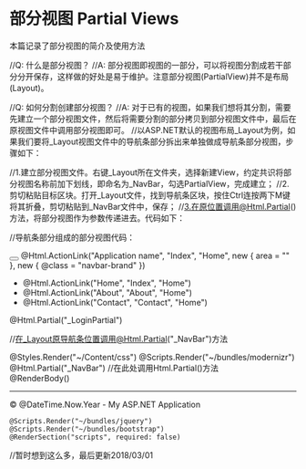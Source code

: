 # 部分视图 Partial Views
本篇记录了部分视图的简介及使用方法

//Q: 什么是部分视图？
//A: 部分视图即视图的一部分，可以将视图分割成若干部分分开保存，这样做的好处是易于维护。注意部分视图(PartialView)并不是布局(Layout)。

//Q: 如何分割创建部分视图？
//A: 对于已有的视图，如果我们想将其分割，需要先建立一个部分视图文件，然后将需要分割的部分拷贝到部分视图文件中，最后在原视图文件中调用部分视图即可。
  //以ASP.NET默认的视图布局_Layout为例，如果我们要将_Layout视图文件中的导航条部分拆出来单独做成导航条部分视图，步骤如下：

  //1.建立部分视图文件。右键_Layout所在文件夹，选择新建View，约定共识将部分视图名称前加下划线，即命名为_NavBar，勾选PartialView，完成建立；
  //2.剪切粘贴目标区块。打开_Layout文件，找到导航条区块，按住Ctrl连按两下M键将其折叠，剪切粘贴到_NavBar文件中，保存；
  //3.在原位置调用@Html.Partial()方法，将部分视图作为参数传递进去。代码如下：

  //导航条部分组成的部分视图代码：

<div class="navbar navbar-inverse navbar-fixed-top">
    <div class="container">
        <div class="navbar-header">
            <button type="button" class="navbar-toggle" data-toggle="collapse" data-target=".navbar-collapse">
                <span class="icon-bar"></span>
                <span class="icon-bar"></span>
                <span class="icon-bar"></span>
            </button>
            @Html.ActionLink("Application name", "Index", "Home", new { area = "" }, new { @class = "navbar-brand" })
        </div>
        <div class="navbar-collapse collapse">
            <ul class="nav navbar-nav">
                <li>@Html.ActionLink("Home", "Index", "Home")</li>
                <li>@Html.ActionLink("About", "About", "Home")</li>
                <li>@Html.ActionLink("Contact", "Contact", "Home")</li>
            </ul>
            @Html.Partial("_LoginPartial")
        </div>
    </div>
</div>

  //在_Layout原导航条位置调用@Html.Partial("_NavBar")方法
  
<!DOCTYPE html>
<html>
<head>
    <meta charset="utf-8" />
    <meta name="viewport" content="width=device-width, initial-scale=1.0">
    <title>@ViewBag.Title - My ASP.NET Application</title>
    @Styles.Render("~/Content/css")
    @Scripts.Render("~/bundles/modernizr")

</head>
<body>
    @Html.Partial("_NavBar")    //在此处调用Html.Partial()方法
    <div class="container body-content">
        @RenderBody()
        <hr />
        <footer>
            <p>&copy; @DateTime.Now.Year - My ASP.NET Application</p>
        </footer>
    </div>

    @Scripts.Render("~/bundles/jquery")
    @Scripts.Render("~/bundles/bootstrap")
    @RenderSection("scripts", required: false)
</body>
</html>

//暂时想到这么多，最后更新2018/03/01
